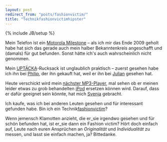 ```yaml
---
layout: post
redirect_from: "posts/fashionvictim/"
title: "Technikfashionvictimhipster"
---
```

{% include JB/setup %}



Mein Telefon ist ein [Motorola Milestone](http://en.wikipedia.org/wiki/Motorola_Milestone) – als ich mir das Ende 2009 geholt habe hat sich das gerade auch mein halber Bekanntenkreis angeschafft und (damals) für gut befunden. Sonst hätte ich's auch wahrscheinlich nicht genommen.

Mein [UPTÄCKA](http://www.ikea.com/de/de/catalog/products/50112458)-Rucksack ist unglaublich praktisch – zuerst gesehen habe ich ihn bei [Philip](https://twitter.com/philippsteffan), der ihn gekauft hat, weil er ihn bei [Julian](https://twitter.com/hdsjulian) gesehen hat.

Heute verschickt wird mein [nächster MP3-Player](http://en.wikipedia.org/wiki/Sansa_Clip%2B#Sansa_Clip.2B), mal sehen ob er meinen leider etwas zu grob behandelten [iPod](http://en.wikipedia.org/wiki/IPod_Classic#Fifth_generation) ersetzen können wird. Darauf, dass er dafür geeignet sein könnte, hat mich [Svenja](https://twitter.com/sv) gebracht.

Ich kaufe, was ich bei anderen Leuten gesehen und für interessant gefunden habe. Bin ich ein Technik[fashionvictim](http://en.wikipedia.org/wiki/Fashion_victim)?

Wenn jemensch Klamotten anzieht, die er\_sie irgendwo gesehen und für schön befunden hat, ist er\_sie dann ein Fashion victim?
Hört doch einfach auf, Leute nach euren Ansprüchen an *Originalität* und *Individualität* zu messen, und lasst sie einfach machen, ja? Bittedanke.
